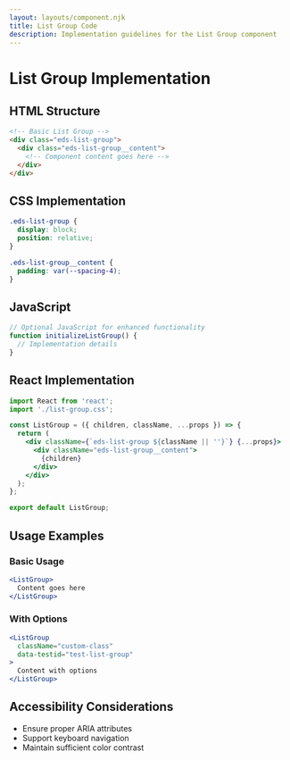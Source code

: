 ```yaml
---
layout: layouts/component.njk
title: List Group Code
description: Implementation guidelines for the List Group component
---
```


# List Group Implementation

## HTML Structure

```html
<!-- Basic List Group -->
<div class="eds-list-group">
  <div class="eds-list-group__content">
    <!-- Component content goes here -->
  </div>
</div>
```

## CSS Implementation

```css
.eds-list-group {
  display: block;
  position: relative;
}

.eds-list-group__content {
  padding: var(--spacing-4);
}
```

## JavaScript

```javascript
// Optional JavaScript for enhanced functionality
function initializeListGroup() {
  // Implementation details
}
```

## React Implementation

```jsx
import React from 'react';
import './list-group.css';

const ListGroup = ({ children, className, ...props }) => {
  return (
    <div className={`eds-list-group ${className || ''}`} {...props}>
      <div className="eds-list-group__content">
        {children}
      </div>
    </div>
  );
};

export default ListGroup;
```

## Usage Examples

### Basic Usage

```jsx
<ListGroup>
  Content goes here
</ListGroup>
```

### With Options

```jsx
<ListGroup 
  className="custom-class"
  data-testid="test-list-group"
>
  Content with options
</ListGroup>
```

## Accessibility Considerations

- Ensure proper ARIA attributes
- Support keyboard navigation
- Maintain sufficient color contrast
